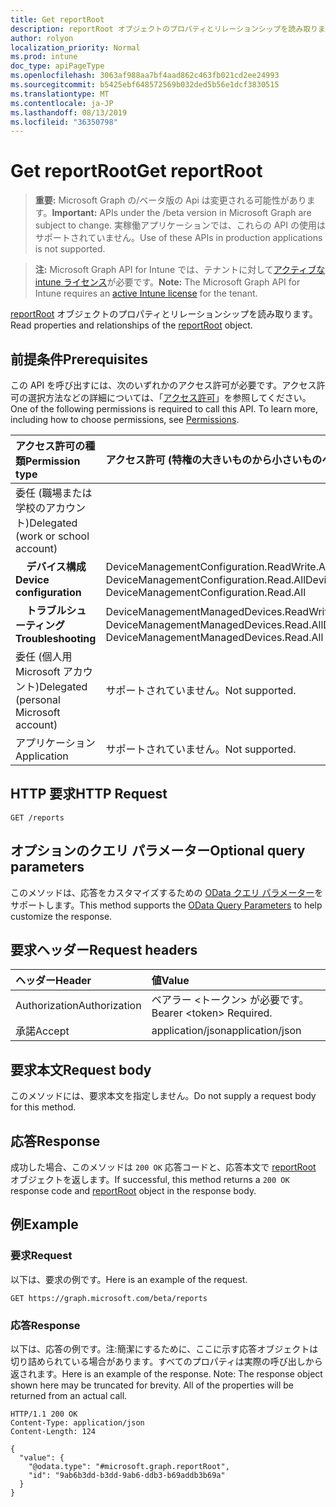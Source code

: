 ```yaml
---
title: Get reportRoot
description: reportRoot オブジェクトのプロパティとリレーションシップを読み取ります。
author: rolyon
localization_priority: Normal
ms.prod: intune
doc_type: apiPageType
ms.openlocfilehash: 3063af988aa7bf4aad862c463fb021cd2ee24993
ms.sourcegitcommit: b5425ebf648572569b032ded5b56e1dcf3830515
ms.translationtype: MT
ms.contentlocale: ja-JP
ms.lasthandoff: 08/13/2019
ms.locfileid: "36350798"
---
```

# <a name="get-reportroot"></a><span data-ttu-id="496ed-103">Get reportRoot</span><span class="sxs-lookup"><span data-stu-id="496ed-103">Get reportRoot</span></span>

> <span data-ttu-id="496ed-104">**重要:** Microsoft Graph の/ベータ版の Api は変更される可能性があります。</span><span class="sxs-lookup"><span data-stu-id="496ed-104">**Important:** APIs under the /beta version in Microsoft Graph are subject to change.</span></span> <span data-ttu-id="496ed-105">実稼働アプリケーションでは、これらの API の使用はサポートされていません。</span><span class="sxs-lookup"><span data-stu-id="496ed-105">Use of these APIs in production applications is not supported.</span></span>

> <span data-ttu-id="496ed-106">**注:** Microsoft Graph API for Intune では、テナントに対して[アクティブな intune ライセンス](https://go.microsoft.com/fwlink/?linkid=839381)が必要です。</span><span class="sxs-lookup"><span data-stu-id="496ed-106">**Note:** The Microsoft Graph API for Intune requires an [active Intune license](https://go.microsoft.com/fwlink/?linkid=839381) for the tenant.</span></span>

<span data-ttu-id="496ed-107">[reportRoot](../resources/intune-shared-reportroot.md) オブジェクトのプロパティとリレーションシップを読み取ります。</span><span class="sxs-lookup"><span data-stu-id="496ed-107">Read properties and relationships of the [reportRoot](../resources/intune-shared-reportroot.md) object.</span></span>
## <a name="prerequisites"></a><span data-ttu-id="496ed-108">前提条件</span><span class="sxs-lookup"><span data-stu-id="496ed-108">Prerequisites</span></span>
<span data-ttu-id="496ed-p102">この API を呼び出すには、次のいずれかのアクセス許可が必要です。アクセス許可の選択方法などの詳細については、「[アクセス許可](/graph/permissions-reference)」を参照してください。</span><span class="sxs-lookup"><span data-stu-id="496ed-p102">One of the following permissions is required to call this API. To learn more, including how to choose permissions, see [Permissions](/graph/permissions-reference).</span></span>

|<span data-ttu-id="496ed-111">アクセス許可の種類</span><span class="sxs-lookup"><span data-stu-id="496ed-111">Permission type</span></span>|<span data-ttu-id="496ed-112">アクセス許可 (特権の大きいものから小さいものへ)</span><span class="sxs-lookup"><span data-stu-id="496ed-112">Permissions (from most to least privileged)</span></span>|
|:---|:---|
|<span data-ttu-id="496ed-113">委任 (職場または学校のアカウント)</span><span class="sxs-lookup"><span data-stu-id="496ed-113">Delegated (work or school account)</span></span>||
| <span data-ttu-id="496ed-114">&nbsp; &nbsp; **デバイス構成**</span><span class="sxs-lookup"><span data-stu-id="496ed-114">&nbsp; &nbsp; **Device configuration**</span></span> | <span data-ttu-id="496ed-115">DeviceManagementConfiguration.ReadWrite.All、DeviceManagementConfiguration.Read.All</span><span class="sxs-lookup"><span data-stu-id="496ed-115">DeviceManagementConfiguration.ReadWrite.All, DeviceManagementConfiguration.Read.All</span></span>|
| <span data-ttu-id="496ed-116">&nbsp; &nbsp; **トラブルシューティング**</span><span class="sxs-lookup"><span data-stu-id="496ed-116">&nbsp; &nbsp; **Troubleshooting**</span></span> | <span data-ttu-id="496ed-117">DeviceManagementManagedDevices.ReadWrite.All、DeviceManagementManagedDevices.Read.All</span><span class="sxs-lookup"><span data-stu-id="496ed-117">DeviceManagementManagedDevices.ReadWrite.All, DeviceManagementManagedDevices.Read.All</span></span>|
|<span data-ttu-id="496ed-118">委任 (個人用 Microsoft アカウント)</span><span class="sxs-lookup"><span data-stu-id="496ed-118">Delegated (personal Microsoft account)</span></span>|<span data-ttu-id="496ed-119">サポートされていません。</span><span class="sxs-lookup"><span data-stu-id="496ed-119">Not supported.</span></span>|
|<span data-ttu-id="496ed-120">アプリケーション</span><span class="sxs-lookup"><span data-stu-id="496ed-120">Application</span></span>|<span data-ttu-id="496ed-121">サポートされていません。</span><span class="sxs-lookup"><span data-stu-id="496ed-121">Not supported.</span></span>|

## <a name="http-request"></a><span data-ttu-id="496ed-122">HTTP 要求</span><span class="sxs-lookup"><span data-stu-id="496ed-122">HTTP Request</span></span>
<!-- {
  "blockType": "ignored"
}
-->
``` http
GET /reports
```

## <a name="optional-query-parameters"></a><span data-ttu-id="496ed-123">オプションのクエリ パラメーター</span><span class="sxs-lookup"><span data-stu-id="496ed-123">Optional query parameters</span></span>
<span data-ttu-id="496ed-124">このメソッドは、応答をカスタマイズするための [OData クエリ パラメーター](https://developer.microsoft.com/graph/docs/concepts/query_parameters)をサポートします。</span><span class="sxs-lookup"><span data-stu-id="496ed-124">This method supports the [OData Query Parameters](https://developer.microsoft.com/graph/docs/concepts/query_parameters) to help customize the response.</span></span>
## <a name="request-headers"></a><span data-ttu-id="496ed-125">要求ヘッダー</span><span class="sxs-lookup"><span data-stu-id="496ed-125">Request headers</span></span>
|<span data-ttu-id="496ed-126">ヘッダー</span><span class="sxs-lookup"><span data-stu-id="496ed-126">Header</span></span>|<span data-ttu-id="496ed-127">値</span><span class="sxs-lookup"><span data-stu-id="496ed-127">Value</span></span>|
|:---|:---|
|<span data-ttu-id="496ed-128">Authorization</span><span class="sxs-lookup"><span data-stu-id="496ed-128">Authorization</span></span>|<span data-ttu-id="496ed-129">ベアラー &lt;トークン&gt; が必要です。</span><span class="sxs-lookup"><span data-stu-id="496ed-129">Bearer &lt;token&gt; Required.</span></span>|
|<span data-ttu-id="496ed-130">承諾</span><span class="sxs-lookup"><span data-stu-id="496ed-130">Accept</span></span>|<span data-ttu-id="496ed-131">application/json</span><span class="sxs-lookup"><span data-stu-id="496ed-131">application/json</span></span>|

## <a name="request-body"></a><span data-ttu-id="496ed-132">要求本文</span><span class="sxs-lookup"><span data-stu-id="496ed-132">Request body</span></span>
<span data-ttu-id="496ed-133">このメソッドには、要求本文を指定しません。</span><span class="sxs-lookup"><span data-stu-id="496ed-133">Do not supply a request body for this method.</span></span>

## <a name="response"></a><span data-ttu-id="496ed-134">応答</span><span class="sxs-lookup"><span data-stu-id="496ed-134">Response</span></span>
<span data-ttu-id="496ed-135">成功した場合、このメソッドは `200 OK` 応答コードと、応答本文で [reportRoot](../resources/intune-shared-reportroot.md) オブジェクトを返します。</span><span class="sxs-lookup"><span data-stu-id="496ed-135">If successful, this method returns a `200 OK` response code and [reportRoot](../resources/intune-shared-reportroot.md) object in the response body.</span></span>

## <a name="example"></a><span data-ttu-id="496ed-136">例</span><span class="sxs-lookup"><span data-stu-id="496ed-136">Example</span></span>
### <a name="request"></a><span data-ttu-id="496ed-137">要求</span><span class="sxs-lookup"><span data-stu-id="496ed-137">Request</span></span>
<span data-ttu-id="496ed-138">以下は、要求の例です。</span><span class="sxs-lookup"><span data-stu-id="496ed-138">Here is an example of the request.</span></span>
``` http
GET https://graph.microsoft.com/beta/reports
```

### <a name="response"></a><span data-ttu-id="496ed-139">応答</span><span class="sxs-lookup"><span data-stu-id="496ed-139">Response</span></span>
<span data-ttu-id="496ed-p103">以下は、応答の例です。注:簡潔にするために、ここに示す応答オブジェクトは切り詰められている場合があります。すべてのプロパティは実際の呼び出しから返されます。</span><span class="sxs-lookup"><span data-stu-id="496ed-p103">Here is an example of the response. Note: The response object shown here may be truncated for brevity. All of the properties will be returned from an actual call.</span></span>
``` http
HTTP/1.1 200 OK
Content-Type: application/json
Content-Length: 124

{
  "value": {
    "@odata.type": "#microsoft.graph.reportRoot",
    "id": "9ab6b3dd-b3dd-9ab6-ddb3-b69addb3b69a"
  }
}
```






